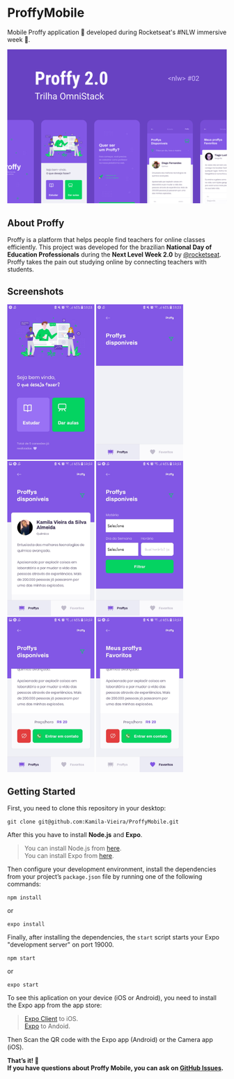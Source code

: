 # ProffyMobile

Mobile Proffy application 💜 developed during Rocketseat's #NLW immersive week :rocket:.

<img src="/src/assets/Screenshots/ProffyMobile2.0.png"/>

## About Proffy

Proffy is a platform that helps people find teachers for online classes efficiently. This project was developed for the brazilian **National Day of Education Professionals** during the **Next Level Week 2.0** by [@rocketseat](https://github.com/rocketseat).
Proffy takes the pain out studying online by connecting teachers with students.

## Screenshots

<div>
  <img src="/src/assets/Screenshots/Landing.jpg" alt="drawing" width="200"/>
  <img src="/src/assets/Screenshots/Filtro.jpg" alt="drawing" width="200"/>
  <img src="/src/assets/Screenshots/Card.jpg" alt="drawing" width="200"/>
  <img src="/src/assets/Screenshots/FiltroII.jpg" alt="drawing" width="200"/>
  <img src="/src/assets/Screenshots/Botoes.jpg" alt="drawing" width="200"/>
  <img src="/src/assets/Screenshots/Favoritos.jpg" alt="drawing" width="200"/>
</div>

## Getting Started

First, you need to clone this repository in your desktop:

```
git clone git@github.com:Kamila-Vieira/ProffyMobile.git
```
After this you have to install **Node.js** and **Expo**.

> You can install Node.js from [here](https://nodejs.org/en/).</br>
> You can install Expo from [here](https://expo.io/dashboard/).

Then configure your development environment, install the dependencies from your project’s ```package.json``` file by running one of the following commands:
```
npm install
```
or
```
expo install
```
Finally, after installing the dependencies, the ```start``` script starts your Expo "development server" on port 19000.
```
npm start
```
or
```
expo start
```
To see this aplication on your device (iOS or Android), you need to install the Expo app from the app store: 

> [Expo Client](https://apps.apple.com/br/app/expo-client/id982107779) to iOS.</br>
> [Expo](https://play.google.com/store/apps/details?id=host.exp.exponent&hl=pt_BR) to Andoid.

Then Scan the QR code with the Expo app (Android) or the Camera app (iOS).

**That’s it! 💜<br />
If you have questions about Proffy Mobile, you can ask on [GitHub Issues](https://github.com/Kamila-Vieira/ProffyMobile/pulls).**
